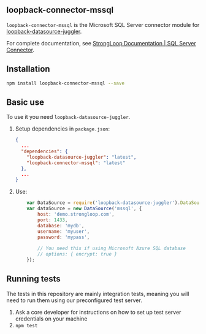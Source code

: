 ## loopback-connector-mssql

`loopback-connector-mssql` is the Microsoft SQL Server connector module for [loopback-datasource-juggler](https://github.com/strongloop/loopback-datasource-juggler/).

For complete documentation, see [StrongLoop Documentation | SQL Server Connector](http://docs.strongloop.com/display/LB/SQL+Server+connector).

## Installation

````sh
npm install loopback-connector-mssql --save
````

## Basic use

To use it you need `loopback-datasource-juggler`.

1. Setup dependencies in `package.json`:

    ```json
    {
      ...
      "dependencies": {
        "loopback-datasource-juggler": "latest",
        "loopback-connector-mssql": "latest"
      },
      ...
    }
    ```

2. Use:

    ```javascript
        var DataSource = require('loopback-datasource-juggler').DataSource;
        var dataSource = new DataSource('mssql', {
            host: 'demo.strongloop.com',
            port: 1433,
            database: 'mydb',
            username: 'myuser',
            password: 'mypass',
            
            // You need this if using Microsoft Azure SQL database
            // options: { encrypt: true }
        });
    ```

## Running tests

The tests in this repository are mainly integration tests, meaning you will need
to run them using our preconfigured test server.

1. Ask a core developer for instructions on how to set up test server
   credentials on your machine
2. `npm test`
